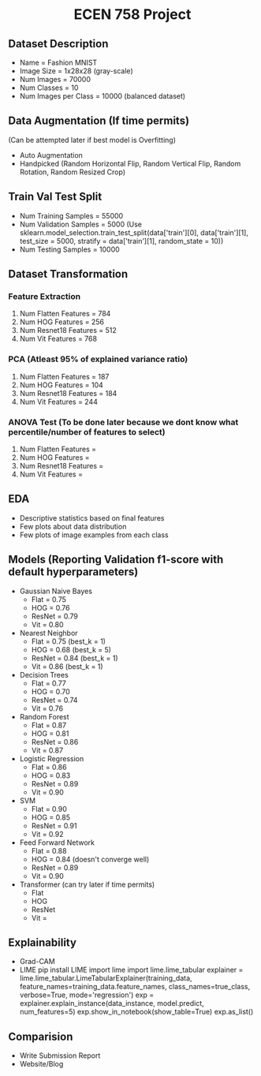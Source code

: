 <h1 style="text-align:center;">ECEN 758 Project</h1>

## Dataset Description
- Name = Fashion MNIST
- Image Size = 1x28x28 (gray-scale)
- Num Images = 70000
- Num Classes = 10
- Num Images per Class = 10000 (balanced dataset)

## Data Augmentation (If time permits)
(Can be attempted later if best model is Overfitting)
- Auto Augmentation
- Handpicked (Random Horizontal Flip, Random Vertical Flip, Random Rotation, Random Resized Crop)

## Train Val Test Split
- Num Training Samples = 55000
- Num Validation Samples = 5000 (Use sklearn.model_selection.train_test_split(data['train'][0], data['train'][1], test_size = 5000, stratify = data['train'][1], random_state = 10))
- Num Testing Samples = 10000

## Dataset Transformation
### Feature Extraction
1. Num Flatten Features = 784
1. Num HOG Features = 256
1. Num Resnet18 Features = 512
1. Num Vit Features = 768
### PCA (Atleast 95% of explained variance ratio)
1. Num Flatten Features = 187
1. Num HOG Features = 104
1. Num Resnet18 Features = 184
1. Num Vit Features = 244
### ANOVA Test (To be done later because we dont know what percentile/number of features to select)
1. Num Flatten Features = 
1. Num HOG Features = 
1. Num Resnet18 Features = 
1. Num Vit Features =

## EDA
- Descriptive statistics based on final features
- Few plots about data distribution
- Few plots of image examples from each class

## Models (Reporting Validation f1-score with default hyperparameters)
- Gaussian Naive Bayes
    - Flat = 0.75
    - HOG = 0.76
    - ResNet = 0.79
    - Vit = 0.80
- Nearest Neighbor
    - Flat = 0.75 (best_k = 1)
    - HOG = 0.68 (best_k = 5)
    - ResNet = 0.84 (best_k = 1)
    - Vit = 0.86 (best_k = 1)
- Decision Trees
    - Flat = 0.77
    - HOG = 0.70
    - ResNet = 0.74
    - Vit = 0.76
- Random Forest
    - Flat = 0.87
    - HOG = 0.81 
    - ResNet = 0.86
    - Vit = 0.87
- Logistic Regression
    - Flat = 0.86
    - HOG = 0.83 
    - ResNet = 0.89
    - Vit = 0.90
- SVM
    - Flat = 0.90
    - HOG = 0.85
    - ResNet = 0.91
    - Vit = 0.92
- Feed Forward Network
    - Flat = 0.88
    - HOG = 0.84 (doesn't converge well)
    - ResNet = 0.89
    - Vit = 0.90
- Transformer (can try later if time permits)
    - Flat
    - HOG
    - ResNet
    - Vit = 

## Explainability
- Grad-CAM
- LIME
  pip install LIME
  import lime
  import lime.lime_tabular
  explainer = lime.lime_tabular.LimeTabularExplainer(training_data, feature_names=training_data.feature_names, class_names=true_class, verbose=True, mode='regression')
  exp = explainer.explain_instance(data_instance, model.predict, num_features=5)
  exp.show_in_notebook(show_table=True)
  exp.as_list()

## Comparision
- Write Submission Report
- Website/Blog
